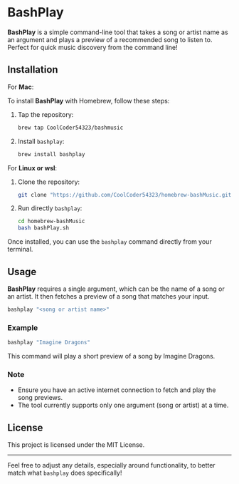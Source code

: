# BashPlay

**BashPlay** is a simple command-line tool that takes a song or artist name as an argument and plays a preview of a recommended song to listen to. Perfect for quick music discovery from the command line!

## Installation

For **Mac**:

To install **BashPlay** with Homebrew, follow these steps:

1. Tap the repository:
   ```bash
   brew tap CoolCoder54323/bashmusic
   ```

2. Install `bashplay`:
   ```bash
   brew install bashplay
   ```
For **Linux or wsl**:

1. Clone the repository:
   ```bash
   git clone "https://github.com/CoolCoder54323/homebrew-bashMusic.git"
   ```

2. Run directly `bashplay`:
   ```bash
   cd homebrew-bashMusic
   bash bashPlay.sh
   ```

Once installed, you can use the `bashplay` command directly from your terminal.

## Usage

**BashPlay** requires a single argument, which can be the name of a song or an artist. It then fetches a preview of a song that matches your input.

```bash
bashplay "<song or artist name>"
```

### Example

```bash
bashplay "Imagine Dragons"
```

This command will play a short preview of a song by Imagine Dragons.

### Note
- Ensure you have an active internet connection to fetch and play the song previews.
- The tool currently supports only one argument (song or artist) at a time.

## License

This project is licensed under the MIT License.

---

Feel free to adjust any details, especially around functionality, to better match what `bashplay` does specifically!
